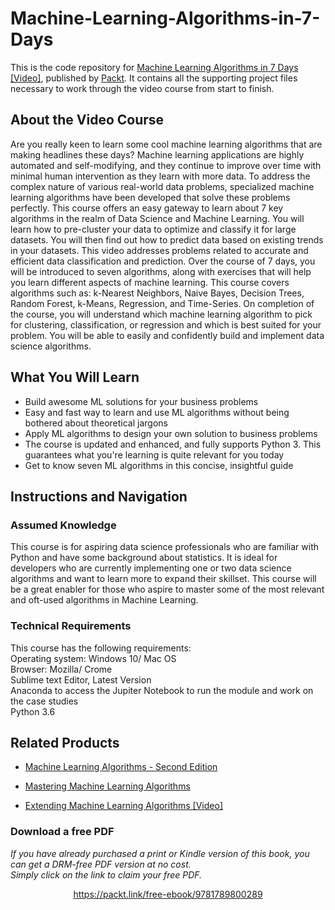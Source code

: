 # Machine-Learning-Algorithms-in-7-Days 
This is the code repository for [Machine Learning Algorithms in 7 Days [Video]](https://prod.packtpub.com/in/big-data-and-business-intelligence/machine-learning-algorithms-7-days-video), published by [Packt](https://www.packtpub.com/?utm_source=github). It contains all the supporting project files necessary to work through the video course from start to finish.
## About the Video Course
Are you really keen to learn some cool machine learning algorithms that are making headlines these days? Machine learning applications are highly automated and self-modifying, and they continue to improve over time with minimal human intervention as they learn with more data. To address the complex nature of various real-world data problems, specialized machine learning algorithms have been developed that solve these problems perfectly. 
This course offers an easy gateway to learn about 7 key algorithms in the realm of Data Science and Machine Learning. You will learn how to pre-cluster your data to optimize and classify it for large datasets. You will then find out how to predict data based on existing trends in your datasets. 
This video addresses problems related to accurate and efficient data classification and prediction. Over the course of 7 days, you will be introduced to seven algorithms, along with exercises that will help you learn different aspects of machine learning. This course covers algorithms such as: k-Nearest Neighbors, Naive Bayes, Decision Trees, Random Forest, k-Means, Regression, and Time-Series.
On completion of the course, you will understand which machine learning algorithm to pick for clustering, classification, or regression and which is best suited for your problem. You will be able to easily and confidently build and implement data science algorithms.

<H2>What You Will Learn</H2>
<DIV class=book-info-will-learn-text>
<UL>
<LI>Build awesome ML solutions for your business problems
<LI>Easy and fast way to learn and use ML algorithms without being bothered about theoretical jargons
<LI>Apply ML algorithms to design your own solution to business problems
<LI>The course is updated and enhanced, and fully supports Python 3. This guarantees what you're learning is quite relevant for you today
<LI>Get to know seven ML algorithms in this concise, insightful guide
</LI></UL></DIV>

## Instructions and Navigation
### Assumed Knowledge
This course is for aspiring data science professionals who are familiar with Python and have some background about statistics. It is ideal for developers who are currently implementing one or two data science algorithms and want to learn more to expand their skillset. This course will be a great enabler for those who aspire to master some of the most relevant and oft-used algorithms in Machine Learning.

### Technical Requirements
This course has the following requirements:<br/>
Operating system: Windows 10/ Mac OS<br/>
Browser: Mozilla/ Crome<br/>
Sublime text Editor, Latest Version<br/>
Anaconda to access the Jupiter Notebook to run the module and work on the case studies<br/>
Python 3.6<br/>



## Related Products
* [Machine Learning Algorithms - Second Edition](https://prod.packtpub.com/in/big-data-and-business-intelligence/machine-learning-algorithms-second-edition)

* [Mastering Machine Learning Algorithms](https://prod.packtpub.com/in/big-data-and-business-intelligence/mastering-machine-learning-algorithms)

* [Extending Machine Learning Algorithms [Video]](https://prod.packtpub.com/in/big-data-and-business-intelligence/extending-machine-learning-algorithms-video)
### Download a free PDF

 <i>If you have already purchased a print or Kindle version of this book, you can get a DRM-free PDF version at no cost.<br>Simply click on the link to claim your free PDF.</i>
<p align="center"> <a href="https://packt.link/free-ebook/9781789800289">https://packt.link/free-ebook/9781789800289 </a> </p>